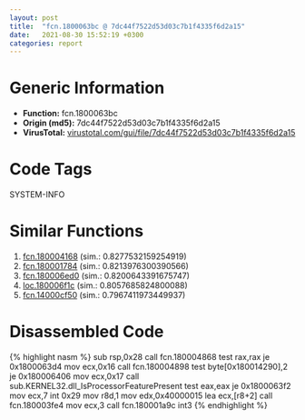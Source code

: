 ```yaml
---
layout: post
title:  "fcn.1800063bc @ 7dc44f7522d53d03c7b1f4335f6d2a15"
date:   2021-08-30 15:52:19 +0300
categories: report
---
```


# Generic Information
- **Function:** fcn.1800063bc
- **Origin (md5):** 7dc44f7522d53d03c7b1f4335f6d2a15
- **VirusTotal:** [virustotal.com/gui/file/7dc44f7522d53d03c7b1f4335f6d2a15][virustotal_ref]

# Code Tags
<span class="tag" id="SYSTEM-INFO">SYSTEM-INFO</span>


# Similar Functions

1. [fcn.180004168][similar_1_ref] (sim.: 0.8277532159254919)
2. [fcn.180001784][similar_2_ref] (sim.: 0.8213976300390566)
3. [fcn.180006ed0][similar_3_ref] (sim.: 0.8200643391675747)
4. [loc.180006f1c][similar_4_ref] (sim.: 0.8057685824800088)
5. [fcn.14000cf50][similar_5_ref] (sim.: 0.7967411973449937)


# Disassembled Code

{% highlight nasm %}
sub rsp,0x28
call fcn.180004868
test rax,rax
je 0x1800063d4
mov ecx,0x16
call fcn.180004898
test byte[0x180014290],2
je 0x180006406
mov ecx,0x17
call sub.KERNEL32.dll_IsProcessorFeaturePresent
test eax,eax
je 0x1800063f2
mov ecx,7
int 0x29
mov r8d,1
mov edx,0x40000015
lea ecx,[r8+2]
call fcn.180003fe4
mov ecx,3
call fcn.180001a9c
int3 
{% endhighlight %}


[similar_1_ref]: /report/fcn.180004168@7dc44f7522d53d03c7b1f4335f6d2a15
[similar_2_ref]: /report/fcn.180001784@7dc44f7522d53d03c7b1f4335f6d2a15
[similar_3_ref]: /report/fcn.180006ed0@7dc44f7522d53d03c7b1f4335f6d2a15
[similar_4_ref]: /report/loc.180006f1c@7dc44f7522d53d03c7b1f4335f6d2a15
[similar_5_ref]: /report/fcn.14000cf50@c4af5ec7826361dc5a22db79be296638
[virustotal_ref]: https://www.virustotal.com/gui/file/7dc44f7522d53d03c7b1f4335f6d2a15